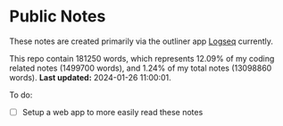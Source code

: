 # Public Notes

These notes are created primarily via the outliner app [Logseq](https://github.com/logseq/logseq) currently.

This repo contain 181250 words, which represents 12.09% of my coding related notes (1499700 words), and 1.24% of my total notes (13098860 words). **Last updated:** 2024-01-26 11:00:01. 

To do:

- [ ] Setup a web app to more easily read these notes
